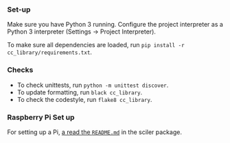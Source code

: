 ### Set-up
Make sure you have Python 3 running. Configure the project interpreter as a Python 3 interpreter (Settings -> Project Interpreter).

To make sure all dependencies are loaded, run `pip install -r cc_library/requirements.txt`.

### Checks
- To check unittests, run `python -m unittest discover`.
- To update formatting, run `black cc_library`.
- To check the codestyle, run `flake8 cc_library`.

### Raspberry Pi Set up
For setting up a Pi, [a read the `README.md`](src/sciler/README.md) in the sciler package. 